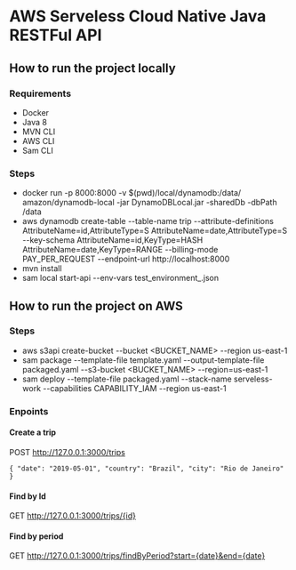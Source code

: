 # AWS Serveless Cloud Native Java RESTFul API

## How to run the project locally

### Requirements
+ Docker
+ Java 8
+ MVN CLI
+ AWS CLI
+ Sam CLI

### Steps
+ docker run -p 8000:8000 -v $(pwd)/local/dynamodb:/data/ amazon/dynamodb-local -jar DynamoDBLocal.jar -sharedDb -dbPath /data
+ aws dynamodb create-table --table-name trip --attribute-definitions AttributeName=id,AttributeType=S AttributeName=date,AttributeType=S --key-schema AttributeName=id,KeyType=HASH AttributeName=date,KeyType=RANGE --billing-mode PAY_PER_REQUEST --endpoint-url http://localhost:8000
+ mvn install
+ sam local start-api --env-vars test_environment_<your-operation-system>.json

## How to run the project on AWS

### Steps
+ aws s3api create-bucket --bucket <BUCKET_NAME> --region us-east-1
+ sam package --template-file template.yaml --output-template-file packaged.yaml --s3-bucket <BUCKET_NAME> --region=us-east-1
+ sam deploy --template-file packaged.yaml --stack-name serveless-work --capabilities CAPABILITY_IAM --region us-east-1


### Enpoints

#### Create a trip
POST http://127.0.0.1:3000/trips

``
{
 "date": "2019-05-01",
  "country": "Brazil",
  "city": "Rio de Janeiro"
}
``
#### Find by Id
GET http://127.0.0.1:3000/trips/{id}

#### Find by period
GET http://127.0.0.1:3000/trips/findByPeriod?start={date}&end={date}